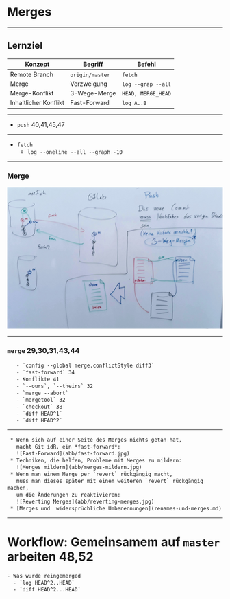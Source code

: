 # Merges
_________________________________________


## Lernziel

| Konzept              | Begriff              | Befehl               |
|----------------------|----------------------|----------------------|
| Remote Branch        | `origin/master`      | `fetch`              |
| Merge                | Verzweigung          | `log --grap --all`   |
| Merge-Konflikt       | 3-Wege-Merge         | `HEAD, MERGE_HEAD`   |
| Inhaltlicher Konflikt| Fast-Forward         | `log A..B`           |

_________________________________________

  * `push` 40,41,45,47
_________________________________________

  * `fetch`
    - `log --oneline --all --graph -10`
_________________________________________

### Merge

![Push, Pull and Merge Conflicts](abb/push-pull-merge.jpg)


_________________________________________

### `merge` 29,30,31,43,44
       - `config --global merge.conflictStyle diff3`
       - `fast-forward` 34
       - Konflikte 41
       - `--ours`, `--theirs` 32
       - `merge --abort`
       - `mergetool` 32
       - `checkout` 38
       - `diff HEAD^1`
       - `diff HEAD^2`
_________________________________________

     * Wenn sich auf einer Seite des Merges nichts getan hat,
       macht Git idR. ein *fast-forward*:
       ![Fast-Forward](abb/fast-forward.jpg)
     * Techniken, die helfen, Probleme mit Merges zu mildern:
       ![Merges mildern](abb/merges-mildern.jpg)
     * Wenn man einem Merge per `revert` rückgängig macht,
       muss man dieses später mit einem weiteren `revert` rückgängig machen,
       um die Änderungen zu reaktivieren:
       ![Reverting Merges](abb/reverting-merges.jpg)
     * [Merges und  widersprüchliche Umbenennungen](renames-und-merges.md)

_________________________________________

# Workflow: Gemeinsamem auf `master` arbeiten 48,52
    - Was wurde reingemerged
      - `log HEAD^2..HEAD`
      - `diff HEAD^2...HEAD`


